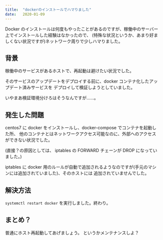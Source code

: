 ```yaml
---
title:  "dockerのインストールでハマりました"
date:   2020-01-09
---
```


Docker のインストールは何度もやったことがあるのですが、稼働中のサーバー上でインストールした経験はなかったので、
(特殊な状況というか、あまり好ましくない状況ですが)ネットワーク周りで少しハマりました。

## 背景

稼働中のサービスがあるホストで、再起動は避けたい状況でした。

そのサービスのアップデートをデプロイする前に、docker コンテナ化したアップデート済みサービスを
デプロイして検証しようとしていました。

いやまあ検証環境分けろはそうなんですが……。

## 発生した問題

centos7 に docker をインストールし、docker-compose でコンテナを起動した所、
他のコンテナとはネットワークアクセス可能なのに、外部へのアクセスができない状況でした。

(直接？の原因としては、 iptables の FORWARD チェーンが DROP になっていました。)

iptables に docker 用のルールが自動で追加されるようなのですが(手元のマシンには追加されていました)、そのホストには
追加されていませんでした。

## 解決方法

`systemctl restart docker` を実行しました。終わり。

## まとめ？

普通にホスト再起動してあげましょう。
というかメンテナンスしよ？
